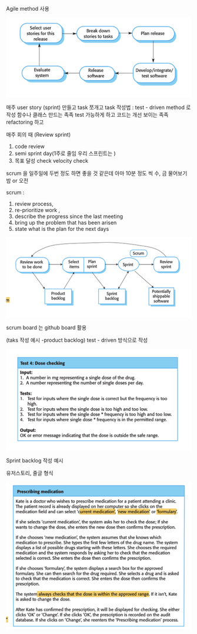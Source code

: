 
Agile method 사용

![](attachment/ce2c52cbd4961722e5e0cdd3232df33b.png)


매주 user story (sprint) 만들고
task 쪼개고 
task 작성법
: test - driven method 로 작성
함수나 클래스 만드는 족족 test 가능하게 하고 
코드는 개선 보이는 족족 refactoring 하고 

매주 회의 때 (Review sprint)
1. code review 
2. semi sprint day(1주로 줄임 우리 스프린트는 )
3. 목표 달성 check velocity check 



scrum 을 일주일에 두번 정도 하면 좋을 것 같은데
아마 10분 정도 씩 수, 금 물어보기 
밤 or 오전 


scrum : 
1. review process, 
2. re-prioritize work ,
3. describe the progress since the last meeting 
4. bring up the problem that has been arisen
5. state what is the plan for the next days


![](attachment/a318417c41131bc684dc80e2452da4d7.png)



scrum board 는 github board 활용 

(taks 작성 예시 -product backlog)
test - driven 방식으로 작성 

![](attachment/d1aaa918057103b52eb91f0d083f715d.png)


Sprint backlog 작성 예시 

유저스토리, 줄글 형식 

![](attachment/8067fa6f73d2bb691df2cddc395d6f6b.png)